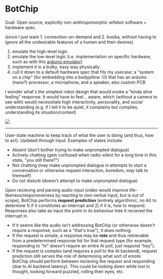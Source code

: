 # BotChip

Goal: Open source, explicitly non-anthropomorphic wifebot software + hardware spec.

(since I just want 1. connection-on-demand and 2. booba, without having to ignore all the undesirable features of a human and their desires)

1. emulate the high-level logic
2. emulate the low-level logic (i.e. implementation on specific hardware, such as with this [arduino emulator](https://wokwi.com/arduino))
3. implement it in a bulky, easy way physically
4. cull it down to a default hardware spec that fits my usecase; a "system on a chip" (for embedding into a bodypillow :O) that has an arduino (nano?) processor, a microphone, and a speaker, also custom PCB

I wonder what's the simplest robot design that would evoke a "kinda alive feeling" response. It would have to feel... aware, which (without a camera to see with) would necessitate high interactivity, personality, and social understanding (e.g. if I tell it to be quiet, it complains but complies, understanding its situation/context)

![](https://images-na.ssl-images-amazon.com/images/I/41TpNiRo5KL.jpg)

---

User-state machine to keep track of what the user is doing (and thus, how to act). Updated through input. Examples of states include:

- Absent (don't bother trying to make unprompted dialogue)
- Actively chatting (gets confused when radio-silent for a long time in this state, "you still there?")
- Not chatting (may make unprompted dialogue in attempts to start a conversation or otherwise request interaction, boredom, may talk to themself)
- Do not disturb (doesn't attempt to make unprompted dialogue)

Upon recieving and parsing audio input (video would improve life-likeness/responsiveness by reacting to non-verbal input, but is out of scope), BotChip performs **request prediction** (entirely algorithmic, no AI) to determine 1) if it constitutes an interrupt and 2) if it is, how to respond. Responses also take as input the point in its behaviour tree it recieved the interrupt in.

- If it seems like the audio isn't addressing BotChip (or otherwise doesn't require a response, such as a "that's true"), it does nothing.
- If the request is simple, a response may be **rote** and thus retrievable from a predetermined response list for that request type (for example, responding to "hi" doesn't require an entire AI poll, just respond "hey").
- If the request is complex (and requires a poll to the AI backend), request prediction still serves the role of determining what sort of emote BotChip should perform between recieving the request and responding (due to AI backend latency). This could be looking down while lost in thought, looking forward puzzled, rolling their eyes, etc.
